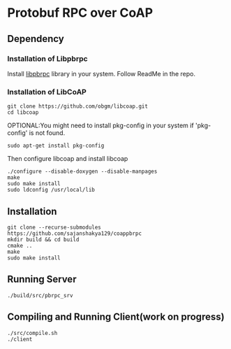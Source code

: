 # Protobuf RPC over CoAP

## Dependency
### Installation of Libpbrpc

Install [libpbrpc](https://github.com/sajanshakya129/libpbrpc.git) library in your system. Follow ReadMe in the repo.

### Installation of LibCoAP
```
git clone https://github.com/obgm/libcoap.git
cd libcoap

```
OPTIONAL:You might need to install pkg-config in your system if 'pkg-config' is not found.
```
sudo apt-get install pkg-config
```
Then configure libcoap and install libcoap
```
./configure --disable-doxygen --disable-manpages
make
sudo make install
sudo ldconfig /usr/local/lib
```

## Installation
```
git clone --recurse-submodules https://github.com/sajanshakya129/coappbrpc
mkdir build && cd build
cmake ..
make
sudo make install
```

## Running Server
```
./build/src/pbrpc_srv
```
## Compiling and Running Client(work on progress)
```
./src/compile.sh
./client
```
